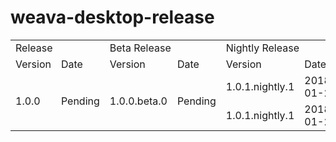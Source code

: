 ﻿# weava-desktop-release


<table>
  <tr>
    <td colspan="2">Release</td>
    <td colspan="2">Beta Release</td>
    <td colspan="2">Nightly Release</td>
  </tr>

  <tr>
    <td>Version</td>
    <td>Date</td>
    <td>Version</td>
    <td>Date</td>
    <td>Version</td>
    <td>Date</td>
  </tr>

  <tr>
      <td rowspan="2">1.0.0</td>
      <td rowspan="2">Pending</td>
      <td rowspan="2">1.0.0.beta.0</td>
      <td rowspan="2">Pending</td>
      <td>
        1.0.1.nightly.1
      </td>
      <td>
        2018-01-25
      </td>
  </tr>
    <tr>
        <td>
          1.0.1.nightly.1
        </td>
        <td>
          2018-01-25
        </td>
    </tr>

</table>
